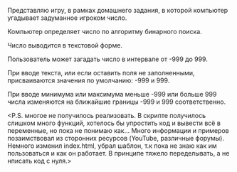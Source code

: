 Представляю игру, в рамках домашнего задания, в которой компьютер угадывает задуманное игроком число.

Компьютер определяет число по алгоритму бинарного поиска.

Число выводится в текстовой форме.

Пользователь может загадать число в интервале от -999 до 999.

При вводе текста, или если оставить поля не заполненными, присваиваются значения по умолчанию: -999 и 999.

При вводе минимума или максимума меньше -999 или больше 999 числа изменяются на ближайшие границы -999 и 999 соответственно. 


<P.S. многое не получилось реализовать. В скрипте получилось слишком много функций, хотелось бы упростить код и вывести всё в переменные, но пока не понимаю как...
Много информации и примеров позаимствовал из сторонних ресурсов (YouTube, различные форумы). Немного изменил index.html, убрал шаблон, т.к пока не знаю как им пользоваться и как он работает.
В принципе тяжело переделывать, а не нписать код с нуля.>
